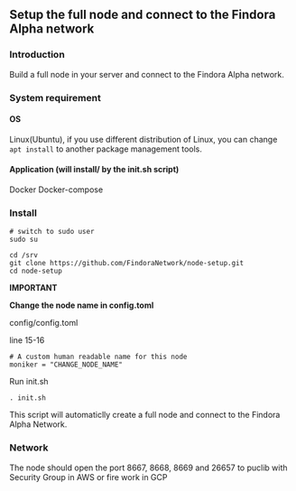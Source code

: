 ## Setup the full node and connect to the Findora Alpha network

### Introduction
Build a full node in your server and connect to the Findora Alpha network.

### System requirement

#### OS
Linux(Ubuntu), if you use different distribution of Linux, you can change ``` apt install```
 to another package management tools.

#### Application (will install/ by the init.sh script)
Docker 
Docker-compose

### Install
```
# switch to sudo user
sudo su

cd /srv
git clone https://github.com/FindoraNetwork/node-setup.git
cd node-setup
```

**IMPORTANT**

**Change the node name in config.toml**

config/config.toml 

line 15-16
```
# A custom human readable name for this node
moniker = "CHANGE_NODE_NAME"
```
Run init.sh
```
. init.sh
```
This script will automaticlly create a full node and connect to the Findora Alpha Network.

### Network
The node should open the port 8667, 8668, 8669 and 26657 to puclib with Security Group in AWS or fire work in GCP
